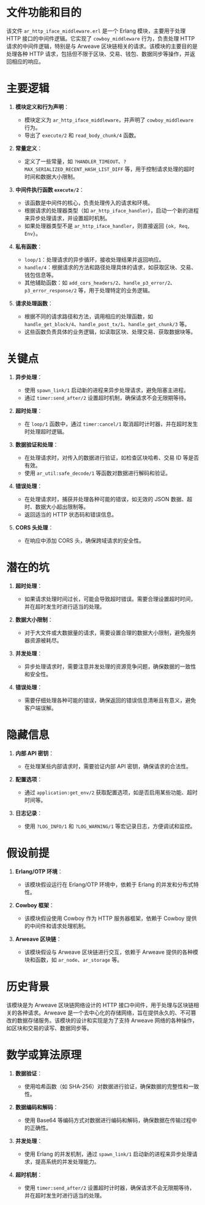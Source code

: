 # 文件功能和目的

该文件 `ar_http_iface_middleware.erl` 是一个 Erlang 模块，主要用于处理 HTTP 接口的中间件逻辑。它实现了 `cowboy_middleware` 行为，负责处理 HTTP 请求的中间件逻辑，特别是与 Arweave 区块链相关的请求。该模块的主要目的是处理各种 HTTP 请求，包括但不限于区块、交易、钱包、数据同步等操作，并返回相应的响应。

# 主要逻辑

1. **模块定义和行为声明**：
   - 模块定义为 `ar_http_iface_middleware`，并声明了 `cowboy_middleware` 行为。
   - 导出了 `execute/2` 和 `read_body_chunk/4` 函数。

2. **常量定义**：
   - 定义了一些常量，如 `?HANDLER_TIMEOUT`、`?MAX_SERIALIZED_RECENT_HASH_LIST_DIFF` 等，用于控制请求处理的超时时间和数据大小限制。

3. **中间件执行函数 `execute/2`**：
   - 该函数是中间件的核心，负责处理传入的请求和环境。
   - 根据请求的处理器类型（如 `ar_http_iface_handler`），启动一个新的进程来异步处理请求，并设置超时机制。
   - 如果处理器类型不是 `ar_http_iface_handler`，则直接返回 `{ok, Req, Env}`。

4. **私有函数**：
   - `loop/1`：处理请求的异步循环，接收处理结果并返回响应。
   - `handle/4`：根据请求的方法和路径处理具体的请求，如获取区块、交易、钱包信息等。
   - 其他辅助函数：如 `add_cors_headers/2`、`handle_p3_error/2`、`p3_error_response/2` 等，用于处理特定的业务逻辑。

5. **请求处理函数**：
   - 根据不同的请求路径和方法，调用相应的处理函数，如 `handle_get_block/4`、`handle_post_tx/1`、`handle_get_chunk/3` 等。
   - 这些函数负责具体的业务逻辑，如读取区块、处理交易、获取数据块等。

# 关键点

1. **异步处理**：
   - 使用 `spawn_link/1` 启动新的进程来异步处理请求，避免阻塞主进程。
   - 通过 `timer:send_after/2` 设置超时机制，确保请求不会无限期等待。

2. **超时处理**：
   - 在 `loop/1` 函数中，通过 `timer:cancel/1` 取消超时计时器，并在超时发生时处理超时逻辑。

3. **数据验证和处理**：
   - 在处理请求时，对传入的数据进行验证，如检查区块哈希、交易 ID 等是否有效。
   - 使用 `ar_util:safe_decode/1` 等函数对数据进行解码和验证。

4. **错误处理**：
   - 在处理请求时，捕获并处理各种可能的错误，如无效的 JSON 数据、超时、数据大小超出限制等。
   - 返回适当的 HTTP 状态码和错误信息。

5. **CORS 头处理**：
   - 在响应中添加 CORS 头，确保跨域请求的安全性。

# 潜在的坑

1. **超时处理**：
   - 如果请求处理时间过长，可能会导致超时错误。需要合理设置超时时间，并在超时发生时进行适当的处理。

2. **数据大小限制**：
   - 对于大文件或大数据量的请求，需要设置合理的数据大小限制，避免服务器资源被耗尽。

3. **并发处理**：
   - 异步处理请求时，需要注意并发处理的资源竞争问题，确保数据的一致性和安全性。

4. **错误处理**：
   - 需要仔细处理各种可能的错误，确保返回的错误信息清晰且有意义，避免客户端误解。

# 隐藏信息

1. **内部 API 密钥**：
   - 在处理某些内部请求时，需要验证内部 API 密钥，确保请求的合法性。

2. **配置选项**：
   - 通过 `application:get_env/2` 获取配置选项，如是否启用某些功能、超时时间等。

3. **日志记录**：
   - 使用 `?LOG_INFO/1` 和 `?LOG_WARNING/1` 等宏记录日志，方便调试和监控。

# 假设前提

1. **Erlang/OTP 环境**：
   - 该模块假设运行在 Erlang/OTP 环境中，依赖于 Erlang 的并发和分布式特性。

2. **Cowboy 框架**：
   - 该模块假设使用 Cowboy 作为 HTTP 服务器框架，依赖于 Cowboy 提供的中间件和请求处理机制。

3. **Arweave 区块链**：
   - 该模块假设与 Arweave 区块链进行交互，依赖于 Arweave 提供的各种模块和函数，如 `ar_node`、`ar_storage` 等。

# 历史背景

该模块是为 Arweave 区块链网络设计的 HTTP 接口中间件，用于处理与区块链相关的各种请求。Arweave 是一个去中心化的存储网络，旨在提供永久的、不可篡改的数据存储服务。该模块的设计和实现是为了支持 Arweave 网络的各种操作，如区块和交易的读写、数据同步等。

# 数学或算法原理

1. **数据验证**：
   - 使用哈希函数（如 SHA-256）对数据进行验证，确保数据的完整性和一致性。

2. **数据编码和解码**：
   - 使用 Base64 等编码方式对数据进行编码和解码，确保数据在传输过程中的正确性。

3. **并发处理**：
   - 使用 Erlang 的并发机制，通过 `spawn_link/1` 启动新的进程来异步处理请求，提高系统的并发处理能力。

4. **超时机制**：
   - 使用 `timer:send_after/2` 设置超时计时器，确保请求不会无限期等待，并在超时发生时进行适当的处理。